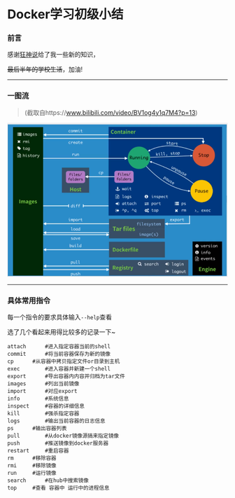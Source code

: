 # Docker学习初级小结 

###  前言

感谢[狂神说](https://space.bilibili.com/95256449)给了我一些新的知识，

~~最后半年的学校生活~~，加油!

---



### 一图流

> (截取自https://www.bilibili.com/video/BV1og4y1q7M4?p=13)

![commands.png](https://github.com/Yusameki/LearningDocker/blob/master/Pictures/commands.png?raw=true)



---

### 具体常用指令

每一个指令的要求具体输入`--help`查看

选了几个看起来用得比较多的记录一下~

```shell
attach		#进入指定容器当前的shell
commit		#将当前容器保存为新的镜像
cp		#从容器中拷贝指定文件or目录到主机
exec		#进入容器并新建一个shell
export		#导出容器内内容并归档为tar文件
images		#列出当前镜像
import		#对应export
info		#系统信息
inspect		#容器的详细信息
kill		#强杀指定容器
logs		#输出当前容器的日志信息
ps		#输出容器列表
pull		#从docker镜像源搞来指定镜像
push		#推送镜像到docker服务器
restart		#重启容器
rm		#移除容器
rmi		#移除镜像
run		#运行镜像
search		#在hub中搜索镜像
top		#查看 容器中 运行中的进程信息
```





















